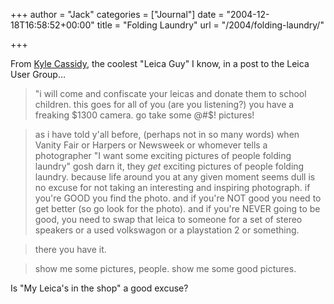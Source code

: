 +++
author = "Jack"
categories = ["Journal"]
date = "2004-12-18T16:58:52+00:00"
title = "Folding Laundry"
url = "/2004/folding-laundry/"

+++

From [Kyle Cassidy][1], the coolest "Leica Guy" I know, in a post to the Leica User Group&#8230;

> "i will come and confiscate your leicas and donate them to school children. this goes for all of you (are you listening?) you have a freaking $1300 camera. go take some @#$! pictures! 

> as i have told y'all before, (perhaps not in so many words) when Vanity Fair or Harpers or Newsweek or whomever tells a photographer "I want some exciting pictures of people folding laundry" gosh darn it, they _get_ exciting pictures of people folding laundry. because life around you at any given moment seems dull is no excuse for not taking an interesting and inspiring photograph. if you're GOOD you find the photo. and if you're NOT good you need to get better (so go look for the photo). and if you're NEVER going to be good, you need to swap that leica to someone for a set of stereo speakers or a used volkswagon or a playstation 2 or something. 

> there you have it. 

> show me some pictures, people. show me some good pictures. 

Is "My Leica's in the shop" a good excuse?

 [1]: http://www.netaxs.com/~cassidy/